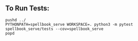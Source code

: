 ## To Run Tests:

```shell
pushd ../
PYTHONPATH=spellbook_serve WORKSPACE=. python3 -m pytest spellbook_serve/tests --cov=spellbook_serve
popd
```
